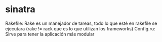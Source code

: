 # sinatra


Rakefile: Rake es un manejador de tareas, todo lo que esté en rakefile se ejecutara (rake != rack que es lo que utilizan los frameworks)
Config.ru: Sirve para tener la aplicación más modular